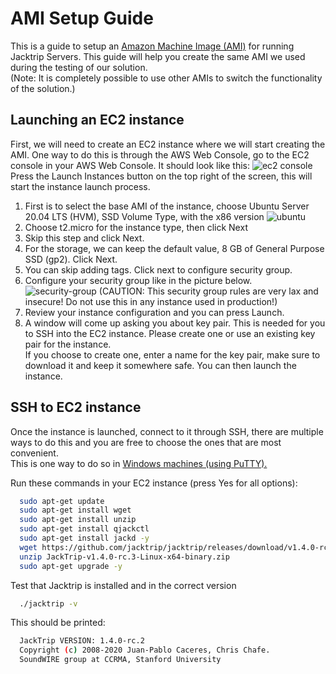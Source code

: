 # AMI Setup Guide

This is a guide to setup an [Amazon Machine Image (AMI)](https://docs.aws.amazon.com/AWSEC2/latest/UserGuide/AMIs.html) for running Jacktrip Servers.
This guide will help you create the same AMI we used during the testing of our solution.  
(Note: It is completely possible to use other AMIs to switch the functionality of the solution.)

## Launching an EC2 instance

First, we will need to create an EC2 instance where we will start creating the AMI.
One way to do this is through the AWS Web Console, go to the EC2 console in your AWS Web Console. It should look like this:
![ec2 console](https://via.placeholder.com/468x300?text=App+Screenshot+Here)
Press the Launch Instances button on the top right of the screen, this will start the instance launch process.

1. First is to select the base AMI of the instance, choose Ubuntu Server 20.04 LTS (HVM), SSD Volume Type, with the x86 version
   ![ubuntu](https://via.placeholder.com/468x300?text=App+Screenshot+Here)
2. Choose t2.micro for the instance type, then click Next
3. Skip this step and click Next.
4. For the storage, we can keep the default value, 8 GB of General Purpose SSD (gp2). Click Next.
5. You can skip adding tags. Click next to configure security group.
6. Configure your security group like in the picture below.
   ![security-group](https://via.placeholder.com/468x300?text=App+Screenshot+Here)
   (CAUTION: This security group rules are very lax and insecure! Do not use this in any instance used in production!)
7. Review your instance configuration and you can press Launch.
8. A window will come up asking you about key pair. This is needed for you to SSH into the EC2 instance. Please create one or use an existing key pair for the instance.  
   If you choose to create one, enter a name for the key pair, make sure to download it and keep it somewhere safe. You can then launch the instance.

## SSH to EC2 instance

Once the instance is launched, connect to it through SSH, there are multiple ways to do this and you are free to choose the ones that are most convenient.  
This is one way to do so in [Windows machines (using PuTTY).](https://docs.aws.amazon.com/AWSEC2/latest/UserGuide/putty.html)

Run these commands in your EC2 instance (press Yes for all options):

```bash
  sudo apt-get update
  sudo apt-get install wget
  sudo apt-get install unzip
  sudo apt-get install qjackctl
  sudo apt-get install jackd -y
  wget https://github.com/jacktrip/jacktrip/releases/download/v1.4.0-rc.3/JackTrip-v1.4.0-rc.3-Linux-x64-binary.zip
  unzip JackTrip-v1.4.0-rc.3-Linux-x64-binary.zip
  sudo apt-get upgrade -y
```

Test that Jacktrip is installed and in the correct version

```bash
  ./jacktrip -v
```

This should be printed:

```bash
  JackTrip VERSION: 1.4.0-rc.2
  Copyright (c) 2008-2020 Juan-Pablo Caceres, Chris Chafe.
  SoundWIRE group at CCRMA, Stanford University
```
